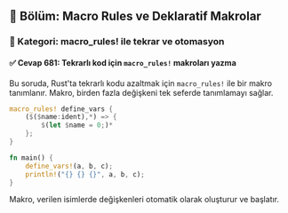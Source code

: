 ## 📘 Bölüm: Macro Rules ve Deklaratif Makrolar  
### 🔹 Kategori: macro_rules! ile tekrar ve otomasyon  
#### ✅ Cevap 681: Tekrarlı kod için `macro_rules!` makroları yazma

Bu soruda, Rust'ta tekrarlı kodu azaltmak için `macro_rules!` ile bir makro tanımlanır. Makro, birden fazla değişkeni tek seferde tanımlamayı sağlar.

```rust
macro_rules! define_vars {
    ($($name:ident),*) => {
        $(let $name = 0;)*
    };
}

fn main() {
    define_vars!(a, b, c);
    println!("{} {} {}", a, b, c);
}
```
Makro, verilen isimlerde değişkenleri otomatik olarak oluşturur ve başlatır.
